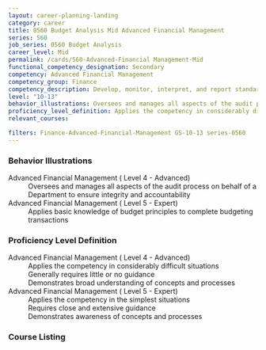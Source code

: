 ```yaml
---
layout: career-planning-landing
category: career
title: 0560 Budget Analysis Mid Advanced Financial Management
series: 560
job_series: 0560 Budget Analysis
career_level: Mid
permalink: /cards/560-Advanced-Financial Management-Mid
functional_competency_designation: Secondary
competency: Advanced Financial Management
competency_group: Finance
competency_description: Develop, monitor, interpret, and report standardized processes/operations to ensure transparency and compliance with financial statutory, regulatory, and leadership guidance with the intent of promoting effectiveness and accountability.
level: "10-13"
behavior_illustrations: Oversees and manages all aspects of the audit process on behalf of a Department to ensure integrity and accountability ? Applies basic knowledge of budget principles to complete budgeting transactions
proficiency_level_definition: Applies the competency in considerably difficult situations ? Generally requires little or no guidance ? Demonstrates broad understanding of concepts and processes ? Applies the competency in the simplest situations ? Requires close and extensive guidance ? Demonstrates awareness of concepts and processes
relevant_courses: 

filters: Finance-Advanced-Financial-Management GS-10-13 series-0560
---
```


<div class="card-content-column behavior">
  <h3>Behavior Illustrations</h3>
  <dl><dt>Advanced Financial Management ( Level 4 - Advanced)</dt><dd>Oversees and manages all aspects of the audit process on behalf of a Department to ensure integrity and accountability</dd><dt>Advanced Financial Management ( Level 5 - Expert)</dt><dd>Applies basic knowledge of budget principles to complete budgeting transactions</dd></dl>
</div>
<div class="card-content-column prof-level">
  <h3>Proficiency Level Definition</h3>
  <dl><dt>Advanced Financial Management ( Level 4 - Advanced)</dt><dd>Applies the competency in considerably difficult situations </dd><dd> Generally requires little or no guidance </dd><dd> Demonstrates broad understanding of concepts and processes</dd><dt>Advanced Financial Management ( Level 5 - Expert)</dt><dd>Applies the competency in the simplest situations </dd><dd> Requires close and extensive guidance </dd><dd> Demonstrates awareness of concepts and processes</dd></dl>
</div>
<div class="card-content-column">
  <h3>Course Listing</h3>
  <ul>
  
  </ul>
</div>